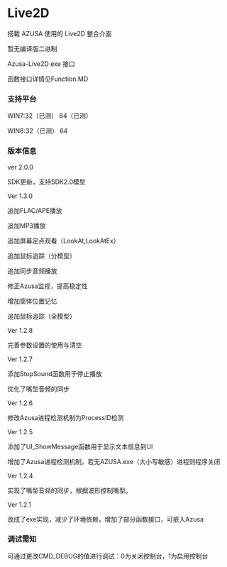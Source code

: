 Live2D
======

搭載 AZUSA 使用的 Live2D 整合介面

暂无编译版二进制

Azusa-Live2D exe 接口

函数接口详情见Function.MD

### 支持平台

WIN7:32（已测） 64（已测）

WIN8:32（已测） 64


### 版本信息

ver 2.0.0

SDK更新，支持SDK2.0模型

Ver 1.3.0

追加FLAC/APE播放

追加MP3播放

追加屏幕定点观看（LookAt,LookAtEx）

追加鼠标追踪（分模型）

追加同步音频播放

修正Azusa监视，提高稳定性

增加窗体位置记忆

追加鼠标追踪（全模型）

Ver 1.2.8

完善参数设置的使用与清空

Ver 1.2.7

添加StopSound函数用于停止播放

优化了嘴型音频的同步

Ver 1.2.6

修改Azusa进程检测机制为ProcessID检测

Ver 1.2.5

添加了UI_ShowMessage函数用于显示文本信息到UI

增加了Azusa进程检测机制，若无AZUSA.exe（大小写敏感）进程则程序关闭

Ver 1.2.4

实现了嘴型音频的同步，根据波形控制嘴型。

Ver 1.2.1

改成了exe实现，减少了环境依赖，增加了部分函数接口，可嵌入Azusa

### 调试需知

可通过更改CMD_DEBUG的值进行调试：0为关闭控制台，1为启用控制台
